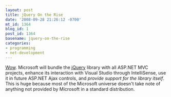 ```yaml
---
layout: post
title: jQuery On the Rise
date: '2008-09-28 21:26:12 -0700'
mt_id: 1364
blog_id: 1
post_id: 1364
basename: jquery-on-the-rise
categories:
- programming
- net-development
---
```

<p>
<a href="http://weblogs.asp.net/scottgu/archive/2008/09/28/jquery-and-microsoft.aspx">Wow</a>. Microsoft will bundle the <a href="http://jquery.com/">jQuery</a> library with all ASP.NET MVC projects, enhance its interaction with Visual Studio through IntelliSense, use it in future ASP.NET Ajax controls, and <em>provide support for the library itself</em>. This is huge because most of the Microsoft universe doesn't take note of anything not provided by Microsoft in a standard distribution.
</p>
